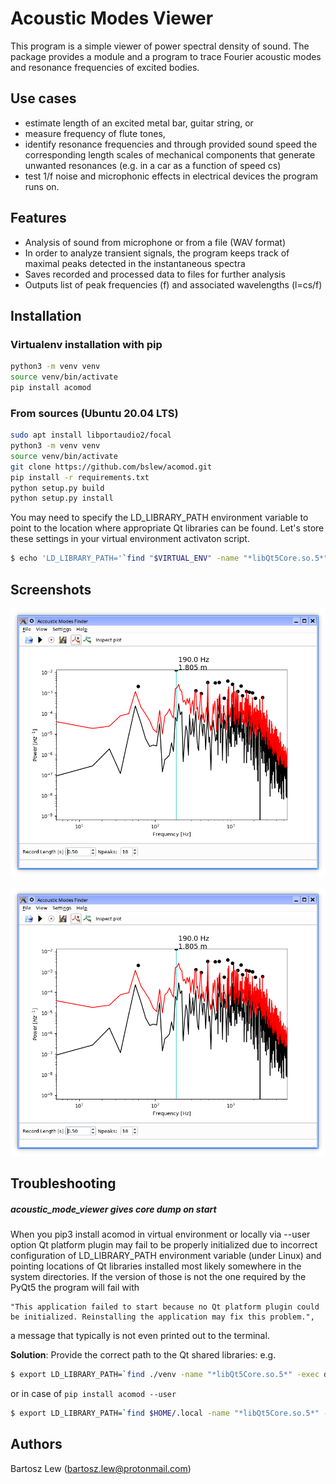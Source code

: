 # Acoustic Modes Viewer

This program is a simple viewer of power spectral density of sound. 
The package provides a module and a program to trace Fourier acoustic modes and resonance frequencies of excited bodies.

## Use cases
* estimate length of an excited metal bar, guitar string, or 
* measure frequency of flute tones, 
* identify resonance frequencies and through provided sound speed the corresponding length scales of mechanical components that generate unwanted resonances (e.g. in a car as a function of speed cs)
* test 1/f noise and microphonic effects in electrical devices the program runs on.


## Features
* Analysis of sound from microphone or from a file (WAV format)
* In order to analyze transient signals, the program keeps track of maximal peaks detected in the instantaneous  spectra 
* Saves recorded and processed data to files for further analysis
* Outputs list of peak frequencies (f) and associated wavelengths (l=cs/f)

## Installation

### Virtualenv installation with pip

```sh
python3 -m venv venv
source venv/bin/activate
pip install acomod
```

### From sources (Ubuntu 20.04 LTS)

```sh
sudo apt install libportaudio2/focal
python3 -m venv venv
source venv/bin/activate
git clone https://github.com/bslew/acomod.git
pip install -r requirements.txt
python setup.py build
python setup.py install
```



You may need to specify the LD_LIBRARY_PATH environment variable to point to the location where appropriate Qt libraries can be found. Let's store these settings in your virtual environment activaton script.

```sh
$ echo 'LD_LIBRARY_PATH='`find "$VIRTUAL_ENV" -name "*libQt5Core.so.5*" -exec dirname "{}" \;`:$LD_LIBRARY_PATH >> venv/bin/activate
```



## Screenshots

![Screenshot](screenshot.png)

![Screenshot](https://github.com/bslew/acomod/blob/master/screenshot.png)


## Troubleshooting
##### 	**acoustic_mode_viewer gives core dump on start**

When you pip3 install acomod in virtual environment or locally via --user option Qt platform plugin may fail to be properly initialized due to incorrect configuration of LD_LIBRARY_PATH environment variable (under Linux) and pointing locations of Qt libraries installed most likely somewhere in the system directories. If the version of those is not the one required by the PyQt5 the program will fail with

	"This application failed to start because no Qt platform plugin could be initialized. Reinstalling the application may fix this problem.",
	
a message that typically is not even printed out to the terminal.

**Solution**:
		Provide the correct path to the Qt shared libraries: e.g.
				
```sh
$ export LD_LIBRARY_PATH=`find ./venv -name "*libQt5Core.so.5*" -exec dirname '{}' \;`:$LD_LIBRARY_PATH
```

or in case of `pip install acomod --user`
				
```sh
$ export LD_LIBRARY_PATH=`find $HOME/.local -name "*libQt5Core.so.5*" -exec dirname '{}' \;`:$LD_LIBRARY_PATH
```


## Authors
Bartosz Lew (bartosz.lew@protonmail.com)
